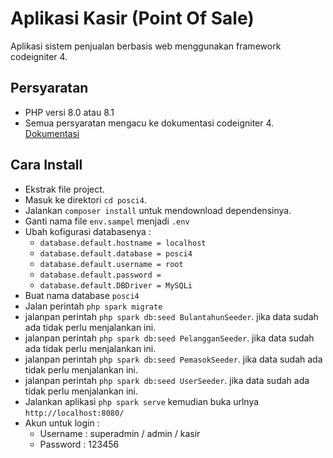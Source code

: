 # Aplikasi Kasir (Point Of Sale)
Aplikasi sistem penjualan berbasis web menggunakan framework codeigniter 4.

## Persyaratan
 - PHP versi 8.0 atau 8.1
 - Semua persyaratan mengacu ke dokumentasi codeigniter 4. [Dokumentasi](https://codeigniter.com/user_guide/intro/requirements.html)

## Cara Install
 - Ekstrak file project.
 - Masuk ke direktori `cd posci4`.
 - Jalankan `composer install` untuk mendownload dependensinya.
 - Ganti nama file `env.sampel` menjadi `.env`
 - Ubah kofigurasi databasenya :
    - `database.default.hostname = localhost`
    - `database.default.database = posci4`
    - `database.default.username = root`
    - `database.default.password = `
    - `database.default.DBDriver = MySQLi`
 - Buat nama database `posci4` 
 - Jalan perintah `php spark migrate`
 - jalanpan perintah `php spark db:seed BulantahunSeeder`. jika data sudah ada tidak perlu menjalankan ini.
 - jalanpan perintah `php spark db:seed PelangganSeeder`. jika data sudah ada tidak perlu menjalankan ini.
 - jalanpan perintah `php spark db:seed PemasokSeeder`. jika data sudah ada tidak perlu menjalankan ini.
 - jalanpan perintah `php spark db:seed UserSeeder`. jika data sudah ada tidak perlu menjalankan ini.
 - Jalankan aplikasi `php spark serve` kemudian buka urlnya `http://localhost:8080/`
 - Akun untuk login :
    - Username : superadmin / admin / kasir
    - Password : 123456
